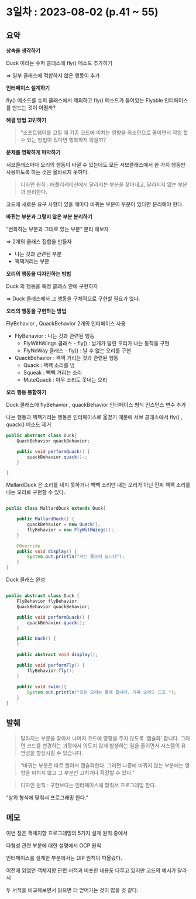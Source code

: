 # 3일차 : 2023-08-02 (p.41 ~ 55)

## 요약

**상속을 생각하기**

Duck 이라는 슈퍼 클래스에 fly() 메소드 추가하기

⇒ 일부 클래스에 적합하지 않은 행동이 추가

**인터페이스 설계하기**

fly() 메소드를 슈퍼 클래스에서 제외하고 fly() 메소드가 들어있는 Flyable 인터페이스를 만드는 것이 어떨까?

**해결 방법 고민하기**

> “소프트웨어를 고칠 때 기존 코드에 미치는 영향을 최소한으로 줄이면서 작업 할 수 있는 방법이 있다면 행복하지 않을까?
>

**문제를 명확하게 파악하기**

서브클래스마다 오리의 행동이 바뀔 수 있는데도 모든 서브클래스에서 한 가지 행동만 사용하도록 하는 것은 올바르지 못하다.

> 디자인 원칙 : 애플리케이션에서 달라지는 부분을 찾아내고,  달라지지 않는 부분과 분리한다.
>

코드에 새로운 요구 사항이 있을 때마다 바뀌는 부분이 부분이 있다면 분리해야 한다.

**바뀌는 부분과 그렇지 않은 부분 분리하기**

“변화하는 부분과 그대로 있는 부분” 분리 해보자

⇒ 2개의 클래스 집합을 만들자

- 나는 것과 관련된 부분
- 꽥꽥거리는 부분

**오리의 행동을 디자인하는 방법**

Duck 의 행동을 특정 클래스 안에 구현하자

⇒ Duck 클래스에서 그 행동을 구체적으로 구현할 필요가 없다.

**오리의 행동을 구현하는 방법**

FlyBehavior , QuackBehavior 2개의 인터페이스 사용

- FlyBehavior : 나는 것과 관련된 행동
    - FlyWithWings 클래스 - fly()  : 날개가 달린 오리가 나는 동작을 구현
    - FlyNoWay 클래스 - fly() : 날 수 없는 오리를 구현
- QuackBehavior : 꽥꽥 거리는 것과 관련된 행동
    - Quack :  꽥꽥 소리를 냄
    - Squeak : 빽빽 거리는 소리
    - MuteQuack : 아무 소리도 못내는 오리

**오리 행동 통합하기**

Duck 클래스에 flyBehavior , quackBehavior 인터페이스 형식 인스턴스 변수 추가

나는 행동과 꽥꽥거리는 행동은 인터페이스로 옮겼기 때문에 서브 클래스에서 fly() , quack() 메소드 제거

```java
public abstract class Duck{
	QuackBehavior quackBehavior;

	public void performQuack() {
		quackBehavior.quack()-;
	}

}
```

MallardDuck 은 소리를 내지 못하거나 빽빽 소리만 내는 오리가 아닌 진짜 꽥꽥 소리를 내는 오리로 구현할 수 있다.

```java

public class MallardDuck extends Duck{

    public MallardDuck() {
        quackBehavior = new Quack();
        flyBehavior = new FlyWithWings();
    }

    @Override
    public void display() {
        System.out.println("저는 물오리 입니다");
    }
}
```

Duck 클래스 완성

```java

public abstract class Duck {
    FlyBehavior flyBehavior;
    QuackBehavior quackBehavior;

    public void performQuack() {
        quackBehavior.quack();
    }

    public Duck() {
    }

    public abstract void display();

    public void performFly() {
        flyBehavior.fly();
    }
    
    public void swim(){
        System.out.println("모든 오리는 물에 뜹니다. 가짜 오리도 뜨죠.");
    }
}
```

## 발췌

> 달라지는 부분을 찾아서 나머지 코드에 영향을 주지 않도록 ‘캡슐화’ 합니다. 그러면 코드를 변경하는 과정에서 의도치 않게 발생하는 일을 줄이면서 시스템의 유연성을 향상시킬 수 있습니다.
>

> “바뀌는 부분은 따로 뽑아서 캡슐화한다. 그러면 나중에 바뀌지 않는 부분에는 영향을 미치지 않고 그 부분만 고치거나 확장할 수 있다.”
>

> 디자인 원칙 : 구현보다는 인터페이스에 맞춰서 프로그래밍 한다.
>

“상위 형식에 맞춰서 프로그래밍 한다.”

## 메모

이번 장은 객체지향 프로그래밍의 5가지 설계 원칙 중에서

다형성 관련 부분에 대한 설명에서 OCP 원칙

인터페이스를 설계한 부분에서는 DIP 원칙이 떠올랐다.

이전에 읽었던 객체지향 관련 서적과 비슷한 내용도 다루고 있지만 코드의 예시가 달라서

두 서적을 비교해보면서 읽으면 더 얻어가는 것이 많을 것 같다.